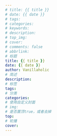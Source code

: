 ```yaml
---
# title: {{ title }}
# date: {{ date }}
# tags:
# categories:
# keywords:
# description:
# top_img:
# cover:
# comments: false
# abbrlink:
# 标题
title: {{ title }}
date: {{ date }}
author: Vanillaholic
# 简述
description:
# 标签
tags:
# 分类
categories:
# 使用自定义封面 
# img: 
# 是否置顶true，或者去掉
top: 
# 轮播
cover:
---
```

